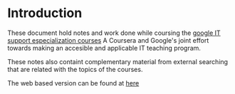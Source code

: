 # Introduction
These document hold notes and work done while coursing the [google IT support especialization courses](https://www.coursera.org/professional-certificates/google-it-support) A  Coursera and Google's joint effort towards making an accesible and applicable IT teaching program.  

These notes also containt complementary material from external searching that are related with the topics of the courses. 

The web based version can be found at [here](https://jsduenass.github.io/Google_IT_support/)
